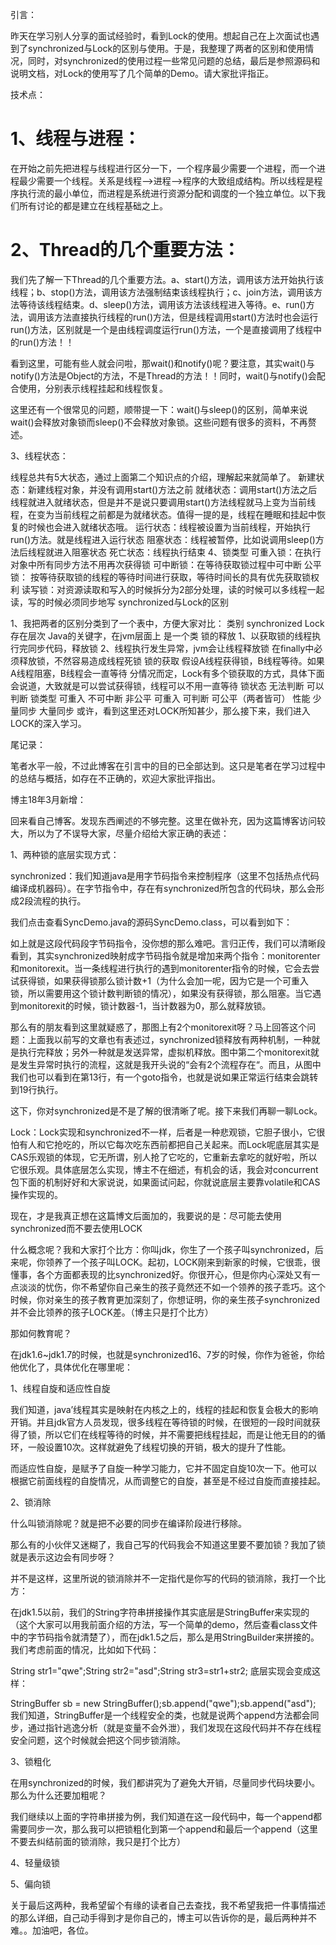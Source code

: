 引言：

昨天在学习别人分享的面试经验时，看到Lock的使用。想起自己在上次面试也遇到了synchronized与Lock的区别与使用。于是，我整理了两者的区别和使用情况，同时，对synchronized的使用过程一些常见问题的总结，最后是参照源码和说明文档，对Lock的使用写了几个简单的Demo。请大家批评指正。

技术点：

# 1、线程与进程：

在开始之前先把进程与线程进行区分一下，一个程序最少需要一个进程，而一个进程最少需要一个线程。关系是线程–>进程–>程序的大致组成结构。所以线程是程序执行流的最小单位，而进程是系统进行资源分配和调度的一个独立单位。以下我们所有讨论的都是建立在线程基础之上。

# 2、Thread的几个重要方法：

我们先了解一下Thread的几个重要方法。a、start()方法，调用该方法开始执行该线程；b、stop()方法，调用该方法强制结束该线程执行；c、join方法，调用该方法等待该线程结束。d、sleep()方法，调用该方法该线程进入等待。e、run()方法，调用该方法直接执行线程的run()方法，但是线程调用start()方法时也会运行run()方法，区别就是一个是由线程调度运行run()方法，一个是直接调用了线程中的run()方法！！

看到这里，可能有些人就会问啦，那wait()和notify()呢？要注意，其实wait()与notify()方法是Object的方法，不是Thread的方法！！同时，wait()与notify()会配合使用，分别表示线程挂起和线程恢复。

这里还有一个很常见的问题，顺带提一下：wait()与sleep()的区别，简单来说wait()会释放对象锁而sleep()不会释放对象锁。这些问题有很多的资料，不再赘述。

3、线程状态：

线程总共有5大状态，通过上面第二个知识点的介绍，理解起来就简单了。
新建状态：新建线程对象，并没有调用start()方法之前
就绪状态：调用start()方法之后线程就进入就绪状态，但是并不是说只要调用start()方法线程就马上变为当前线程，在变为当前线程之前都是为就绪状态。值得一提的是，线程在睡眠和挂起中恢复的时候也会进入就绪状态哦。
运行状态：线程被设置为当前线程，开始执行run()方法。就是线程进入运行状态
阻塞状态：线程被暂停，比如说调用sleep()方法后线程就进入阻塞状态
死亡状态：线程执行结束
4、锁类型
可重入锁：在执行对象中所有同步方法不用再次获得锁
可中断锁：在等待获取锁过程中可中断
公平锁： 按等待获取锁的线程的等待时间进行获取，等待时间长的具有优先获取锁权利
读写锁：对资源读取和写入的时候拆分为2部分处理，读的时候可以多线程一起读，写的时候必须同步地写
synchronized与Lock的区别

1、我把两者的区别分类到了一个表中，方便大家对比：
类别 synchronized Lock
存在层次 Java的关键字，在jvm层面上 是一个类
锁的释放 1、以获取锁的线程执行完同步代码，释放锁 2、线程执行发生异常，jvm会让线程释放锁 在finally中必须释放锁，不然容易造成线程死锁
锁的获取 假设A线程获得锁，B线程等待。如果A线程阻塞，B线程会一直等待 分情况而定，Lock有多个锁获取的方式，具体下面会说道，大致就是可以尝试获得锁，线程可以不用一直等待
锁状态 无法判断 可以判断
锁类型 可重入 不可中断 非公平 可重入 可判断 可公平（两者皆可）
性能 少量同步 大量同步
或许，看到这里还对LOCK所知甚少，那么接下来，我们进入LOCK的深入学习。

尾记录：

笔者水平一般，不过此博客在引言中的目的已全部达到。这只是笔者在学习过程中的总结与概括，如存在不正确的，欢迎大家批评指出。

博主18年3月新增：

回来看自己博客。发现东西阐述的不够完整。这里在做补充，因为这篇博客访问较大，所以为了不误导大家，尽量介绍给大家正确的表述：

1、两种锁的底层实现方式：

synchronized：我们知道java是用字节码指令来控制程序（这里不包括热点代码编译成机器码）。在字节指令中，存在有synchronized所包含的代码块，那么会形成2段流程的执行。

我们点击查看SyncDemo.java的源码SyncDemo.class，可以看到如下：

如上就是这段代码段字节码指令，没你想的那么难吧。言归正传，我们可以清晰段看到，其实synchronized映射成字节码指令就是增加来两个指令：monitorenter和monitorexit。当一条线程进行执行的遇到monitorenter指令的时候，它会去尝试获得锁，如果获得锁那么锁计数+1（为什么会加一呢，因为它是一个可重入锁，所以需要用这个锁计数判断锁的情况），如果没有获得锁，那么阻塞。当它遇到monitorexit的时候，锁计数器-1，当计数器为0，那么就释放锁。

那么有的朋友看到这里就疑惑了，那图上有2个monitorexit呀？马上回答这个问题：上面我以前写的文章也有表述过，synchronized锁释放有两种机制，一种就是执行完释放；另外一种就是发送异常，虚拟机释放。图中第二个monitorexit就是发生异常时执行的流程，这就是我开头说的“会有2个流程存在“。而且，从图中我们也可以看到在第13行，有一个goto指令，也就是说如果正常运行结束会跳转到19行执行。

这下，你对synchronized是不是了解的很清晰了呢。接下来我们再聊一聊Lock。

Lock：Lock实现和synchronized不一样，后者是一种悲观锁，它胆子很小，它很怕有人和它抢吃的，所以它每次吃东西前都把自己关起来。而Lock呢底层其实是CAS乐观锁的体现，它无所谓，别人抢了它吃的，它重新去拿吃的就好啦，所以它很乐观。具体底层怎么实现，博主不在细述，有机会的话，我会对concurrent包下面的机制好好和大家说说，如果面试问起，你就说底层主要靠volatile和CAS操作实现的。

现在，才是我真正想在这篇博文后面加的，我要说的是：尽可能去使用synchronized而不要去使用LOCK

什么概念呢？我和大家打个比方：你叫jdk，你生了一个孩子叫synchronized，后来呢，你领养了一个孩子叫LOCK。起初，LOCK刚来到新家的时候，它很乖，很懂事，各个方面都表现的比synchronized好。你很开心，但是你内心深处又有一点淡淡的忧伤，你不希望你自己亲生的孩子竟然还不如一个领养的孩子乖巧。这个时候，你对亲生的孩子教育更加深刻了，你想证明，你的亲生孩子synchronized并不会比领养的孩子LOCK差。（博主只是打个比方）

那如何教育呢？

在jdk1.6~jdk1.7的时候，也就是synchronized16、7岁的时候，你作为爸爸，你给他优化了，具体优化在哪里呢：

1、线程自旋和适应性自旋

我们知道，java’线程其实是映射在内核之上的，线程的挂起和恢复会极大的影响开销。并且jdk官方人员发现，很多线程在等待锁的时候，在很短的一段时间就获得了锁，所以它们在线程等待的时候，并不需要把线程挂起，而是让他无目的的循环，一般设置10次。这样就避免了线程切换的开销，极大的提升了性能。

而适应性自旋，是赋予了自旋一种学习能力，它并不固定自旋10次一下。他可以根据它前面线程的自旋情况，从而调整它的自旋，甚至是不经过自旋而直接挂起。

2、锁消除

什么叫锁消除呢？就是把不必要的同步在编译阶段进行移除。

那么有的小伙伴又迷糊了，我自己写的代码我会不知道这里要不要加锁？我加了锁就是表示这边会有同步呀？

并不是这样，这里所说的锁消除并不一定指代是你写的代码的锁消除，我打一个比方：

在jdk1.5以前，我们的String字符串拼接操作其实底层是StringBuffer来实现的（这个大家可以用我前面介绍的方法，写一个简单的demo，然后查看class文件中的字节码指令就清楚了），而在jdk1.5之后，那么是用StringBuilder来拼接的。我们考虑前面的情况，比如如下代码：

String str1="qwe";String str2="asd";String str3=str1+str2;
底层实现会变成这样：

StringBuffer sb = new StringBuffer();sb.append("qwe");sb.append("asd");
我们知道，StringBuffer是一个线程安全的类，也就是说两个append方法都会同步，通过指针逃逸分析（就是变量不会外泄），我们发现在这段代码并不存在线程安全问题，这个时候就会把这个同步锁消除。

3、锁粗化

在用synchronized的时候，我们都讲究为了避免大开销，尽量同步代码块要小。那么为什么还要加粗呢？

我们继续以上面的字符串拼接为例，我们知道在这一段代码中，每一个append都需要同步一次，那么我可以把锁粗化到第一个append和最后一个append（这里不要去纠结前面的锁消除，我只是打个比方）

4、轻量级锁

5、偏向锁

关于最后这两种，我希望留个有缘的读者自己去查找，我不希望我把一件事情描述的那么详细，自己动手得到才是你自己的，博主可以告诉你的是，最后两种并不难。。加油吧，各位。